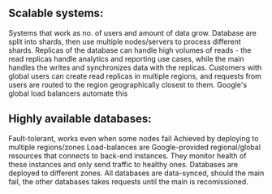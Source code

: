 ## Scalable systems:
Systems that work as no. of users and amount of data grow.
Database are split into shards, then use multiple nodes/servers to process different shards.
Replicas of the database can handle high volumes of reads - the read replicas handle analytics and reporting use cases, while the main handles the writes and synchronizes data with the replicas.
Customers with global users can create read replicas in multiple regions, and requests from users are routed to the region geographically closest to them. Google's global load balancers automate this

## Highly available databases:
Fault-tolerant, works even when some nodes fail
Achieved by deploying to multiple regions/zones 
Load-balances are Google-provided regional/global resources that connects to back-end instances. They monitor health of these instances and only send traffic to healthy ones.
Databases are deployed to different zones. All databases are data-synced, should the main fail, the other databases takes requests until the main is recomissioned.